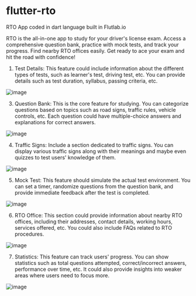 # flutter-rto

RTO App coded in dart language built in Flutlab.io

RTO is the all-in-one app to study for your driver's license exam. Access a comprehensive question bank, practice with mock tests, and track your progress. Find nearby RTO offices easily. Get ready to ace your exam and hit the road with confidence!

1. Test Details: This feature could include information about the different types of tests, such as learner's test, driving test, etc. You can provide details such as test duration, syllabus, passing criteria, etc.
 
 ![image](https://github.com/anish943/flutter-rto/assets/102370296/5dbcba06-d301-4af6-8525-f8ef128a6458)

3. Question Bank: This is the core feature for studying. You can categorize questions based on topics such as road signs, traffic rules, vehicle controls, etc. Each question could have multiple-choice answers and explanations for correct answers.

![image](https://github.com/anish943/flutter-rto/assets/102370296/74daccaa-c0cf-4d43-b8f8-b76d7c1c9e64)

4. Traffic Signs: Include a section dedicated to traffic signs. You can display various traffic signs along with their meanings and maybe even quizzes to test users' knowledge of them.

![image](https://github.com/anish943/flutter-rto/assets/102370296/d97b53a0-1f82-49e0-a6e0-328515139a6f)

5. Mock Test: This feature should simulate the actual test environment. You can set a timer, randomize questions from the question bank, and provide immediate feedback after the test is completed.

![image](https://github.com/anish943/flutter-rto/assets/102370296/01f92de1-6b1d-4030-914c-ec8f556288f2)

6. RTO Office: This section could provide information about nearby RTO offices, including their addresses, contact details, working hours, services offered, etc. You could also include FAQs related to RTO procedures.

![image](https://github.com/anish943/flutter-rto/assets/102370296/93f98bd4-3549-423c-9f47-99c5f5a5ff34)

7. Statistics: This feature can track users' progress. You can show statistics such as total questions attempted, correct/incorrect answers, performance over time, etc. It could also provide insights into weaker areas where users need to focus more.

![image](https://github.com/anish943/flutter-rto/assets/102370296/4c1c2fad-1453-44a3-aa63-e9a2fc7b3703)

